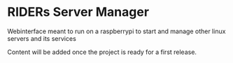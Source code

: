# RIDERs Server Manager
Webinterface meant to run on a raspberrypi to start and manage other linux servers and its services 

Content will be added once the project is ready for a first release.
